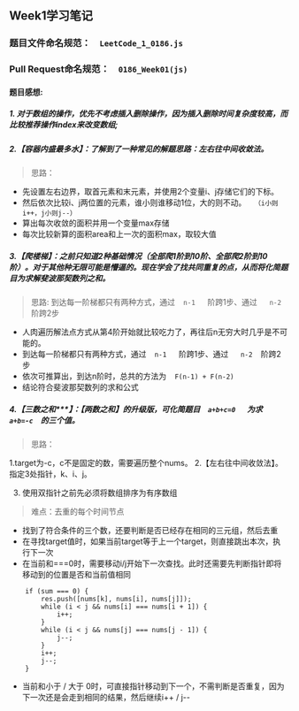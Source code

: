 ## Week1学习笔记

### 题目文件命名规范： ` `  ` LeetCode_1_0186.js `  ` ` 

### Pull Request命名规范： ` `  ` 0186_Week01(js) `  ` ` 

#### 题目感想:

##### 1. 对于数组的操作，优先不考虑插入删除操作，因为插入删除时间复杂度较高，而比较推荐操作index来改变数组; 

##### 2.【容器内盛最多水】：了解到了一种常见的解题思路：左右往中间收敛法。

> 思路：

 - 先设置左右边界，取首元素和末元素，并使用2个变量i、j存储它们的下标。
 - 然后依次比较i、j两位置的元素，谁小则谁移动1位，大的则不动。 ` `  ` （i小则i++，j小则j--） `  ` ` 
 - 算出每次收敛的面积并用一个变量max存储
 - 每次比较新算的面积area和上一次的面积max，取较大值

##### 3.【爬楼梯】：之前只知道2种基础情况（全部爬1阶到10阶、全部爬2阶到10阶）。对于其他种无限可能是懵逼的。现在学会了找共同重复的点，从而将化简题目为求解斐波那契数列之和。

> 思路: 到达每一阶梯都只有两种方式，通过 ` `  ` n-1 `  `  ` 阶跨1步、通过 `  `  ` n-2 `  ` ` 阶跨2步

 -  人肉遍历解法点方式从第4阶开始就比较吃力了，再往后n无穷大时几乎是不可能的。
 -  到达每一阶梯都只有两种方式，通过 ` `  ` n-1 `  `  ` 阶跨1步、通过 `  `  ` n-2 `  ` ` 阶跨2步
 -  依次可推算出，到达n阶时，总共的方法为 ` `  ` F(n-1) + F(n-2) `  ` ` 
 -  结论符合斐波那契数列的求和公式

##### 4.【三数之和***】：【两数之和】的升级版，可化简题目 ` `  ` a+b+c=0 `  `  ` 为求 `  `  ` a+b=-c `  ` ` 的三个值。

> 思路：

1.target为-c，c不是固定的数，需要遍历整个nums。
2.【左右往中间收敛法】。指定3处指针，k、i、j。

3. 使用双指针之前先必须将数组排序为有序数组

> 难点：去重的每个时间节点

* 找到了符合条件的三个数，还要判断是否已经存在相同的三元组，然后去重
* 在寻找target值时，如果当前target等于上一个target，则直接跳出本次，执行下一次
* 在当前和===0时，需要移动i/j开始下一次查找。此时还需要先判断指针即将移动到的位置是否和当前值相同

``` 
    if (sum === 0) {
        res.push([nums[k], nums[i], nums[j]]);
        while (i < j && nums[i] === nums[i + 1]) {
            i++;
        }
        while (i < j && nums[j] === nums[j - 1]) {
            j--;
        }
        i++;
        j--;
    }
```

* 当前和小于 / 大于 0时，可直接指针移动到下一个，不需判断是否重复，因为下一次还是会走到相同的结果，然后继续i++ / j--

